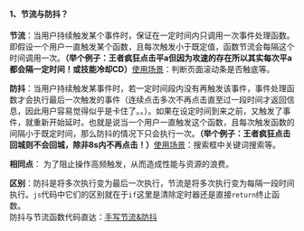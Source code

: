 #### 1、节流与防抖？

**节流**：当用户持续触发某个事件时，保证在一定时间内只调用一次事件处理函数。即假设一个用户一直触发某个函数，且每次触发小于既定值，函数节流会每隔这个时间调用一次。**（举个例子：王者疯狂点击平a但因为攻速的存在所以其实每次平a都会隔一定时间！或技能冷却CD）**<u>使用场景</u>：判断页面滚动条是否触底等。

**防抖**：当用户持续触发某事件时，若一定时间段内没有再触发该事件，事件处理函数才会执行最后一次触发的事件（连续点击多次不再点击直至过一段时间才返回信息，因此用户容易觉得似乎是卡住了。。）。如果在设定时间到来之前，又触发了事件，就重新开始延时。也就是说当一个用户一直触发这个函数，且每次触发函数的间隔小于既定时间，那么防抖的情况下只会执行一次。**（举个例子：王者疯狂点击回城则不会回城，除非8s内不再点击！）**<u>使用场景</u>：搜索框中关键词搜索等。

**相同点**： 为了阻止操作高频触发，从而造成性能与资源的浪费。 

**区别**：防抖是将多次执行变为最后一次执行，节流是将多次执行变为每隔一段时间执行。`js`代码中它们的区别就在于`if`这里是清除定时器还是直接`return`终止函数。<br />
防抖与节流函数代码直达：[手写节流&防抖](https://github.com/Xglbrilliant/Front-end-interview/blob/main/JS/debounce-throttle.js)

